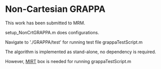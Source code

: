 # Non-Cartesian GRAPPA

This work has been submitted to MRM.

setup_NonCrtGRAPPA.m does configurations.

Navigate to './GRAPPA/test' for running test file grappaTestScript.m

The algorithm is implemented as stand-alone, no dependency is required.

However, [MIRT](http://web.eecs.umich.edu/~fessler/irt/fessler.tgz) box is needed for running grappaTestScript.m

